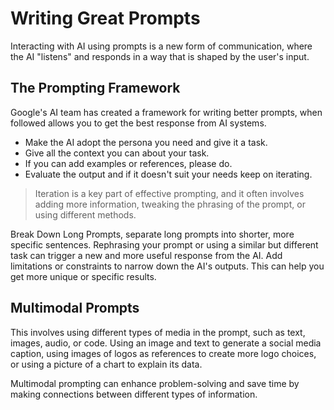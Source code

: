# Writing Great Prompts

Interacting with AI using prompts is a new form of communication, where the AI "listens" and responds in a way that is shaped by the user's input.

## The Prompting Framework

Google's AI team has created a framework for writing better prompts, when followed allows you to get the best response from AI systems.

- Make the AI adopt the persona you need and give it a task.
- Give all the context you can about your task.
- If you can add examples or references, please do.
- Evaluate the output and if it doesn't suit your needs keep on iterating.

> Iteration is a key part of effective prompting, and it often involves adding more information, tweaking the phrasing of the prompt, or using different methods.

Break Down Long Prompts, separate long prompts into shorter, more specific sentences. Rephrasing your prompt or using a similar but different task can trigger a new and more useful response from the AI. Add limitations or constraints to narrow down the AI's outputs. This can help you get more unique or specific results.

## Multimodal Prompts

This involves using different types of media in the prompt, such as text, images, audio, or code. Using an image and text to generate a social media caption, using images of logos as references to create more logo choices, or using a picture of a chart to explain its data.

Multimodal prompting can enhance problem-solving and save time by making connections between different types of information.
